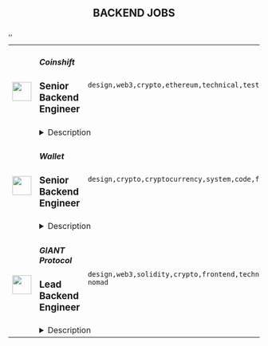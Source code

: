 <div align="center"><h2>BACKEND JOBS</h2></div><table><tr>
                <td width="100" height="100" rowspan="2">
                    <img src="https://remoteok.com/assets/img/jobs/edfc5443f2a254516d67fff3aec7e3271675840599.peg" width="38px" height="auto">
                </td>
                <td width="300">
                    <h5>Coinshift</h5>
                    <h3>Senior Backend Engineer</h3>
                </td>
                <td width="300">
                    <code>design,web3,crypto,ethereum,technical,testing,code,management,lead,senior,engineer,backend,full-time,digital nomad</code>
                </td>
                <td width="200">
                <text>3 days ago</text>
                </td>
                <td width="100" rowspan="2">
                <a href="https://remoteOK.com/remote-jobs/remote-senior-backend-engineer-coinshift-191213" align="right" target="_blank">Apply</a>
                </td>
            </tr>
            <tr>
                <td colspan="3">
                <details><summary>Description</summary>
                <div><b style="font-size:24px;">About Coinshift</b></div><div><br></div><div>Coinshift is a leading non-custodial treasury management platform built on top of Gnosis safe. We provide a smart and sophisticated user experience application to manage treasury ops in an efficient manner.</div><div>Our mission is to build the most sophisticated multi-chain crypto treasury management platform for DAOs & companies.</div><div><br></div><div>Since launching the MVP in June 2021, weâve seen crazy traction from having nearly $150M+ in processed payments to having a billion dollars in assets under management. We now serve thousands of users across three continents and over 10 different countries. And weâre just getting started.</div><div><br></div><div>The development of Coinshift v2 is underway and we are currently looking for a full-time backend engineer with strong skills in backend and web3 technologies.</div><div><br></div><div><b>What will you achieve:</b></div><div><br></div><div>-You'll work with the core team to build new product features from start to finish: through conception, research, implementation, and maintenance.</div><div>-You'll participate in backend architecture decisions and guide team members in technical knowledge with best practices.</div><div>-You'll implement state of the art multi-chain web3 user experiences and actively learn about the latest developments in web3.</div><div><br></div><div><b>What skills do you bring:</b></div><div><br></div><div>
<b>-Experienced leader:</b> You have worked at product based companies for more than 6 years including more than 2 years in web3 organisations, have participated in architecture design and deployment pipeline. You have worked with backend teams where you lead the team to achieve fast iterations and high code quality.</div><div>
<b>-Familiarity with backend technologies:</b> You're well versed with AWS technologies, Javascript, <a href="http://Node.js" class="postings-link" rel="noopener noreferrer nofollow">Node.js</a>, MySQL.</div><div>
<b>-Familiarity with web3 technologies:</b> You're well versed with web3js/ethersjs and understand ethereum blockchain and itâs tool stack, such as Metamask</div><div>
<b>-Thoughtful problem-solving:</b> You have the ability to break down a problem until you get a clear and accurate understanding of the context.</div><div>
<b>-Navigating ambiguity in design:</b> You can translate high level designs into production-ready systems. Given clear requirements, you are comfortable making judgments and tradeoffs in the user experience on your own.</div><div>
<b>-Put users first:</b> You think critically about the implications of what you're building, and how it impacts real people's lives.</div><div>
<b>-Empathetic communication:</b> You communicate ideas clearly in plain english. In disagreements, you listen to other perspectives and compromise when needed.</div><div>
<b>-Team player:</b> You enjoy collaborating cross-functionally to accomplish shared goals, and you care about learning, growing, and helping others to do the same.</div><div><br></div><div><b>Nice to Haves:</b></div><div><br></div><div>-You're proficient with technologies that are part of our stack, including Express, Datadog.</div><div>-You participate in open source projects and web3 hackathons, or write about web3 technology.</div><div>-You have experience in backend integration testing and in debugging performance issues.</div><div><b style="font-size:24px;">Perks & Benefits </b></div><div><br></div><div>ð» <b>Equipment Stipend</b>
</div><div>Unleash your productivity and creativity with our unbeatable remote office setup package - a generous equipment stipend to ensure you have everything you need to work comfortably and effectively.</div><div><br></div><div>â <b>Flexible Time Off</b>
</div><div>At Coinshift, we believe in the power of taking time to recharge and rejuvenate. That's why we offer unlimited time off to all team members, with the average being a refreshing 4-6 weeks."</div><div><br></div><div>ð°<b>Get Paid in Real Time, in Crypto</b>
</div><div>Want to be at the forefront of the Web3 revolution? Join our team and get the option to be paid in Crypto - with our partnership with SuperFluid, you'll have access to real-time salary streaming.</div><div><br></div><div>ð<b>Annual Retreats</b>
</div><div>And, once a year, we'll whisk you away to an amazing destination for our annual team retreat, where you'll collaborate, bond, and make unforgettable memories!</div><div><br></div><div><br></div><div><br></div><div>As an organization that celebrates diversity and inclusivity, we welcome candidates from all backgrounds to apply. Even if you don't meet all the qualifications, we still want to hear from you!</div><div><br></div><div>As a member of our team, you'll have the flexibility to choose how you get paid - fiat payments made monthly or, if you're feeling more adventurous, real-time streaming of your salary in Crypto.</div><div><br></div><div>We look forward to your application!</div><br/><br/>Please mention the word **RECEPTIVE** and tag RMzQuMTUwLjE4OC4xMA== when applying to show you read the job post completely (#RMzQuMTUwLjE4OC4xMA==). This is a beta feature to avoid spam applicants. Companies can search these words to find applicants that read this and see they're human.
                </details>
                </td>
            </tr>,<tr>
                <td width="100" height="100" rowspan="2">
                    <img src="https://remoteok.com/assets/img/jobs/227ffa9443048966dba61ec5ca22bafe1675840569.jpg" width="38px" height="auto">
                </td>
                <td width="300">
                    <h5>Wallet</h5>
                    <h3>Senior Backend Engineer</h3>
                </td>
                <td width="300">
                    <code>design,crypto,cryptocurrency,system,code,fintech,api,senior,recruiting,engineer,backend,digital nomad</code>
                </td>
                <td width="200">
                <text>3 days ago</text>
                </td>
                <td width="100" rowspan="2">
                <a href="https://remoteOK.com/remote-jobs/remote-senior-backend-engineer-wallet-191203" align="right" target="_blank">Apply</a>
                </td>
            </tr>
            <tr>
                <td colspan="3">
                <details><summary>Description</summary>
                <p>Become a part of the promising crypto world with the ambitious FinTech project!</p>

<p>We are glad to see you here â you are probably looking for an exciting position in the forward-looking project, and we are searching for an experienced and proactive Senior Backend Engineer.</p>

<p><strong>Here are five reasons why we are worth getting to know each other:</strong></p>

<ul>
        <li>You will always be surrounded by professionals. We already have more than 60 talented specialists in our team, and by the end of the year we will have 200+. We have a modern approach to work and open communications. We do not copy, but create new solutions. We value unconventional ideas, entrepreneurial mindset and proactiveness.</li>
        <li>We have transparent work results. We build processes according to modern CI/CD practices and use flexible development methodologies, so you can see the results of your work every day.</li>
        <li>You can work remotely wherever you want: at home, in the office, in the country house, in the villa by the sea. At the same time, we offer various types of employment and flexible work schedule.</li>
</ul>

<p><strong>Main responsibilities:</strong></p>

<ul>
        <li>Work with product managers and data analysts and analyze business requirements for the solution</li>
        <li>Direct participation in the architecture design of highly scalable, high-loaded components for the cryptocurrency technology ecosystem</li>
        <li>Direct participation in the selection of the technology stack to build the ecosystem</li>
        <li>Implementation of complex ecosystem components - writing code using modern technologies</li>
        <li>Assisting other engineers in their professional development</li>
        <li>Participating in recruiting future colleagues and representing the company at various conferences and public events</li>
</ul>

<p><strong>We expect you to have:</strong></p>

<ul>
        <li>5+ years of experience with BackEnd technologies such as Java, Kotlin, Go</li>
        <li>Good knowledge of algorithms and data structures</li>
        <li>Experience with architecture design of high-load scalable solutions</li>
        <li>Understanding of microservice architecture design principles and their implementation</li>
        <li>Good knowledge of different data storage systems (SQL/NoSQL, In-Memory databases)</li>
        <li>Understanding of design principles of different API types</li>
        <li>Understanding of OAuth and other authorization protocols</li>
        <li>Understanding of the principles of application monitoring and stabilization</li>
</ul>

<p><strong>Will be a plus:</strong></p>

<ul>
        <li>Knowledge of blockchain technologies and experience with them</li>
        <li>Good understanding of exchange system architecture design and implementation</li>
        <li>Good understanding of the subject area of cryptocurrency and exchange operations</li>
</ul>

<p><strong>Soft Skills:</strong></p>

<ul>
        <li>Skills in presenting architectural solutions to non-technical audiences</li>
        <li>Experience of cross-functional interaction with other departments and functions (product managers, designers, data analysts)</li>
        <li>Ability to work autonomously with a focus on the company's business goals</li>
        <li>Critical thinking and the ability to balance short-term and long-term goals</li>
        <li>Fluent English</li>
</ul>

<p><strong>What's next?</strong></p>

<p>We'll be happy to provide you with more details and answer your questions in an online interview.</p>

<p>Wallet is an equal opportunity employer.</p><br/><br/>Please mention the word **RIGHTEOUS** and tag RMzQuMTUwLjE4OC4xMA== when applying to show you read the job post completely (#RMzQuMTUwLjE4OC4xMA==). This is a beta feature to avoid spam applicants. Companies can search these words to find applicants that read this and see they're human.
                </details>
                </td>
            </tr>,<tr>
                <td width="100" height="100" rowspan="2">
                    <img src="https://remoteok.com/assets/img/jobs/05419a11a51d90e689ba1fbb1ed6d2bf1675667743.peg" width="38px" height="auto">
                </td>
                <td width="300">
                    <h5>GIANT Protocol</h5>
                    <h3>Lead Backend Engineer</h3>
                </td>
                <td width="300">
                    <code>design,web3,solidity,crypto,frontend,technical,support,software,code,scrum,financial,nodejs,nosql,mobile,lead,junior,excel,telecom,go,golang,engineer,backend,digital nomad</code>
                </td>
                <td width="200">
                <text>5 days ago</text>
                </td>
                <td width="100" rowspan="2">
                <a href="https://remoteOK.com/remote-jobs/remote-lead-backend-engineer-giant-protocol-190205" align="right" target="_blank">Apply</a>
                </td>
            </tr>
            <tr>
                <td colspan="3">
                <details><summary>Description</summary>
                <div class="content-intro">
<p>The GIANT Protocol Foundation aims to empower the world to build a more open and inclusive internet. It created the GIANT Protocol to decentralize and democratize access to connectivity and financial services for all. Itâs a new web3 telecommunications layer that coordinates, tokenizes, and financializes ownership of the entire telecom ecosystem.</p>
<p>GIANT Connect is a consumer app powered by GIANT Protocol offering the most fun and rewarding way to stay connected to the Internet. Access inflight wifi on thousands of planes, mobile networks in 120 countries, and 68M free and premium wifi hotspots globally. Earn crypto rewards when you go online and when you donât.</p>
<p> </p>
</div><h2><span style="font-weight:400;">Position Overview</span></h2>
<p><span style="font-weight:400;">We are looking for a seasoned backend engineer, to join our growing team, who specializes in server side development - REST APIs, scripts, etc. with a passion for writing test-driven code. In this role you will be primarily working in </span><strong>Golang and/or NodeJS</strong><span style="font-weight:400;"> languages on existing code bases or creating new services as required.</span></p>
<h2><span style="font-weight:400;">Responsibilities</span></h2>
<ul>
<li style="font-weight:400;"><span style="font-weight:400;">Build robust and scalable server side services and REST APIs in Golang and/or NodeJS.</span></li>
<li style="font-weight:400;"><span style="font-weight:400;">Help improve our code quality through writing unit and functional tests, improving coding standards and performing code reviews.</span></li>
<li style="font-weight:400;"><span style="font-weight:400;">Work with frontend engineers to help them integrate the backend business logic and REST APIs with client side software.</span></li>
<li style="font-weight:400;"><span style="font-weight:400;">Participate in brainstorming sessions and contribute ideas to improve our product and technology.</span></li>
<li style="font-weight:400;"><span style="font-weight:400;">Work with the product and design teams to understand business goals, end-user requirements, formulate use cases, and then translate that into a pragmatic and effective technical solution.</span></li>
<li style="font-weight:400;"><span style="font-weight:400;">Document decisions and its future impacts. </span></li>
<li style="font-weight:400;"><span style="font-weight:400;">Create and improve technical documentation.</span></li>
<li style="font-weight:400;"><span style="font-weight:400;">Join sprints and scrum calls with our cross-regional team for successful delivery of product.</span></li>
<li style="font-weight:400;"><span style="font-weight:400;">Guide and mentor junior developers.</span></li>
</ul>
<h2><span style="font-weight:400;"><br>Requirements/Skills</span></h2>
<ul>
<li style="font-weight:400;"><span style="font-weight:400;">5+ years of recent coding experience in writing Golang and/or NodeJS software.</span></li>
<li style="font-weight:400;"><span style="font-weight:400;">Experience working with NoSQL databases like MongoDB.</span></li>
<li style="font-weight:400;"><span style="font-weight:400;">Solid software design knowledge â you should know how to create software thatâs extensible, reusable and meets desired architectural objectives.</span></li>
<li style="font-weight:400;"><span style="font-weight:400;">Passionate about solving complex problems and take pride in their code and development standards.</span></li>
<li style="font-weight:400;"><span style="font-weight:400;">Effective communication skills: Regularly achieve consensus with peers, and provide clear status updates.</span></li>
<li style="font-weight:400;"><span style="font-weight:400;">Ability to work independently and in a team environment.<br><br></span></li>
</ul>
<h2><span style="font-weight:400;">Bonus Skills</span></h2>
<ul>
<li style="font-weight:400;"><span style="font-weight:400;">Familiarity with blockchain and web3 technologies.</span></li>
<li style="font-weight:400;"><span style="font-weight:400;">Can write Solidity smart contracts</span></li>
<li style="font-weight:400;"><span style="font-weight:400;">Able to write code in Rust</span></li>
<li style="font-weight:400;"><span style="font-weight:400;">Knowledge of frontend languages/full stack.</span></li>
</ul><div class="content-conclusion">
<h3><strong>Company Values</strong></h3>
<p><strong>Thinking in possibilities</strong><span style="font-weight:400;">: We realize that most see the world in terms of what is not possible. We believe the future is made by those who see what </span><em><span style="font-weight:400;">is</span></em><span style="font-weight:400;"> possible. Seeing a path of possibilities requires intellectual curiosity, dedication, and diligence. We are big thinkers and believers but also pragmatists, focused on relentless execution.</span></p>
<p><strong>Integrity of word, thought, and action</strong><span style="font-weight:400;">: Integrity is what is behind our words, thoughts, and </span><span style="font-weight:400;">actions. We help ourselves and others to stay true to why we do things so we can align, </span><span style="font-weight:400;">together, for the highest purpose.</span></p>
<p><strong>Diversity of perspectives:</strong><span style="font-weight:400;"> A good discussion is one that ends with all participants feeling </span><span style="font-weight:400;">that the other participants understood them, even if they had different ideas. This requires trust, </span><span style="font-weight:400;">vulnerability, and compassion. We believe organizations where people can truly co-create will </span><span style="font-weight:400;">thrive.</span></p>
<p><strong>Winning with purpose: </strong><span style="font-weight:400;">We are mission focused and realize that winning is a requirement to </span><span style="font-weight:400;">achieve lasting change that benefits everyone. Even though we love to compete, we understand that winning is not the same as success, but is needed to succeed.</span></p>
<p><strong>Ownership is key:</strong><span style="font-weight:400;"> When we own our successes, failures, best qualities, and flaws, we can truly work in a team, as a team. Ownership unlocks greatness as a team because it </span><span style="font-weight:400;">enables us to support and be supported.</span></p>
<p><strong>The excellence of being:</strong><span style="font-weight:400;"> Excellence is an expression of beingâof what we want for ourselves </span><span style="font-weight:400;">and others. It is passion turned into action. We share a desire to learn and excel while being </span><span style="font-weight:400;">comfortable with failing. Excellence comes when weâre courageously open about what we </span><span style="font-weight:400;">desire for this world.</span></p>
<p><strong>Unity in consciousness:</strong><span style="font-weight:400;"> We understand that we are all one. We are all working towards moving humanity forward in unique ways. We firmly believe that there is infinitely more that unites us than divides us, and our work is to bring that out in the world.</span></p>
<h3><strong>Benefits:</strong></h3>
<ul>
<li style="font-weight:400;"><span style="font-weight:400;">Competitive salary with generous token plan</span></li>
<li style="font-weight:400;"><span style="font-weight:400;">Unlimited PTO and flexible remote options</span></li>
<li style="font-weight:400;"><span style="font-weight:400;">Health benefits: medical, dental, vision, EAP, virtual medicine, and more </span></li>
<li style="font-weight:400;"><span style="font-weight:400;">401k with company match</span></li>
<li style="font-weight:400;"><span style="font-weight:400;">Annual professional development budget</span></li>
</ul>
</div><br/><br/>Please mention the word **MASTERFULLY** and tag RMzQuMTUwLjE4OC4xMA== when applying to show you read the job post completely (#RMzQuMTUwLjE4OC4xMA==). This is a beta feature to avoid spam applicants. Companies can search these words to find applicants that read this and see they're human.
                </details>
                </td>
            </tr></table>